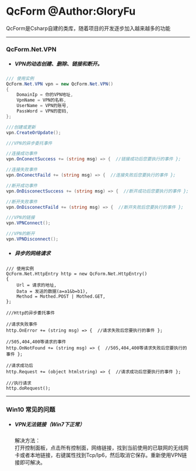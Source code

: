 # QcForm @Author:GloryFu
  QcForm是Csharp自建的类库，随着项目的开发逐步加入越来越多的功能

----------------------------------------------------------------------------------
### QcForm.Net.VPN

* ##### VPN的动态创建、删除、链接和断开。

~~~C#
/// 使用实例
QcForm.Net.VPN vpn = new QcForm.Net.VPN()
{
	DomainIp = 你的VPN地址,
	VpnName = VPN的名称,
	UserName = VPN的账号,
	PassWord = VPN的密码,
};

///创建或更新
vpn.CreateOrUpdate();

///VPN的异步委托事件

//连接成功事件 
vpn.OnConectSuccess += (string msg) => {  //链接成功后您要执行的事件 };

//连接失败事件 
vpn.OnConectFaild += (string msg) => {  //连接失败后您要执行的事件 };

//断开成功事件 
vpn.OnDisconectSuccess += (string msg) => {  //断开成功后您要执行的事件 };

//断开失败事件 
vpn.OnDisconectFaild += (string msg) => {  //断开失败后您要执行的事件 };

///VPN的链接
vpn.VPNConnect();

///VPN的断开
vpn.VPNDisconnect();
~~~

* ##### 异步的网络请求

~~~CSharp
/// 使用实例
QcForm.Net.HttpEntry http = new QcForm.Net.HttpEntry()
{
	Url = 请求的地址,
	Data = 发送的数据(a=a1&b=b1),
	Method = Mothed.POST | Mothed.GET,
};

///Http的异步委托事件

//请求失败事件 
http.OnError += (string msg) => {  //请求失败后您要执行的事件 };

//505,404,400等请求的事件 
http.OnNotFound += (string msg) => {  //505,404,400等请求失败后您要执行的事件 };

//请求成功后 
http.Request += (object htmlstring) => {  //请求成功后您要执行的事件 };

///执行请求
http.doRequest();
~~~



----------------------------------------------------------------------------------
### Win10 常见的问题
* ##### VPN无法链接（Win7下正常）  
	解决方法：  
	打开控制面板，点击所有控制面，网络链接，找到当前使用的已联网的无线网卡或者本地链接，右键属性找到Tcp/Ip6，然后取消它保存。重新使用VPN链接即可解决。
